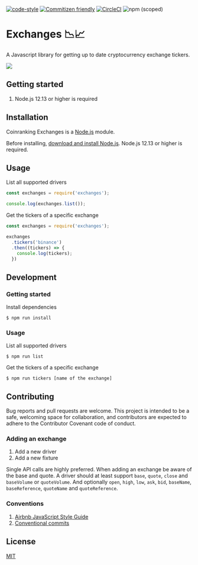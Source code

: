 [![code-style](https://img.shields.io/badge/code%20style-airbnb-brightgreen.svg?style=shield)](https://github.com/airbnb/javascript)
[![Commitizen friendly](https://img.shields.io/badge/commitizen-friendly-brightgreen.svg?style=shield)](http://commitizen.github.io/cz-cli/)
[![CircleCI](https://circleci.com/gh/coinranking/exchanges/tree/master.svg?style=shield)](https://circleci.com/gh/coinranking/exchanges/tree/master)
![npm (scoped)](https://img.shields.io/npm/v/@coinranking/exchanges)

# Exchanges 📉📈

A Javascript library for getting up to date cryptocurrency exchange tickers.

![](exchange.webp)

## Getting started

1. Node.js 12.13 or higher is required

## Installation

Coinranking Exchanges is a [Node.js](https://nodejs.org/) module.

Before installing, [download and install Node.js](https://nodejs.org/en/download/).
Node.js 12.13 or higher is required.

## Usage

List all supported drivers

```Javascript
const exchanges = require('exchanges');

console.log(exchanges.list());
```

Get the tickers of a specific exchange

```Javascript
const exchanges = require('exchanges');

exchanges
  .tickers('binance')
  .then((tickers) => {
    console.log(tickers);
  })
```

## Development

### Getting started

Install dependencies

    $ npm run install

### Usage

List all supported drivers

    $ npm run list

Get the tickers of a specific exchange

    $ npm run tickers [name of the exchange]

## Contributing

Bug reports and pull requests are welcome. This project is intended to be a safe, welcoming space for collaboration, and contributors are expected to adhere to the Contributor Covenant code of conduct.

### Adding an exchange

1. Add a new driver
2. Add a new fixture

Single API calls are highly preferred.
When adding an exchange be aware of the base and quote.
A driver should at least support `base`, `quote`, `close` and `baseVolume` or `quoteVolume`. And optionally `open`, `high`, `low`, `ask`, `bid`, `baseName`, `baseReference`, `quoteName` and `quoteReference`.

### Conventions

1. [Airbnb JavaScript Style Guide](https://github.com/airbnb/javascript)
2. [Conventional commits](https://www.conventionalcommits.org/en/v1.0.0-beta.4/)

## License

[MIT](LICENSE)
